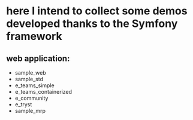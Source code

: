 # here I intend to collect some demos developed thanks to the Symfony framework
## web application:
* sample_web
* sample_std
* e_teams_simple
* e_teams_containerized
* e_community
* e_tryst
* sample_mrp
